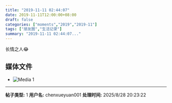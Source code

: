 ```yaml
---
title: "2019-11-11 02:44:07"
date: 2019-11-11T12:00:00+08:00
draft: false
categories: ["moments","2019","2019-11"]
tags: ["朋友圈","生活记录"]
summary: "2019-11-11 02:44:07..."
---
```


长情之人😂

## 媒体文件

- ![Media 1](/Moments/photos/2019-11-11/201911110244070.jpg)

---

**帖子类型:** 1
**用户名:** chenxueyuan001
**处理时间:** 2025/8/28 20:23:22
